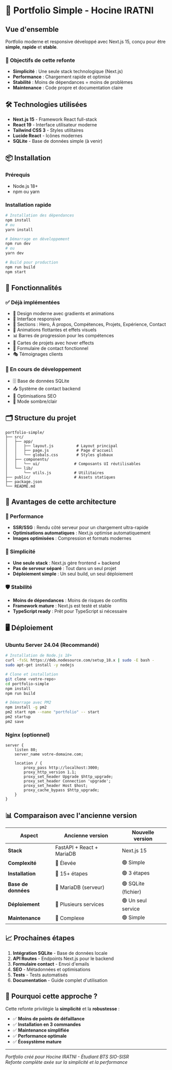 # 🚀 Portfolio Simple - Hocine IRATNI

## Vue d'ensemble

Portfolio moderne et responsive développé avec Next.js 15, conçu pour être **simple**, **rapide** et **stable**.

### 🎯 Objectifs de cette refonte

- **Simplicité** : Une seule stack technologique (Next.js)
- **Performance** : Chargement rapide et optimisé
- **Stabilité** : Moins de dépendances = moins de problèmes
- **Maintenance** : Code propre et documentation claire

## 🛠️ Technologies utilisées

- **Next.js 15** - Framework React full-stack
- **React 19** - Interface utilisateur moderne
- **Tailwind CSS 3** - Styles utilitaires
- **Lucide React** - Icônes modernes
- **SQLite** - Base de données simple (à venir)

## 📦 Installation

### Prérequis
- Node.js 18+ 
- npm ou yarn

### Installation rapide

```bash
# Installation des dépendances
npm install
# ou
yarn install

# Démarrage en développement
npm run dev
# ou
yarn dev

# Build pour production
npm run build
npm start
```

## 🎨 Fonctionnalités

### ✅ Déjà implémentées
- 🎯 Design moderne avec gradients et animations
- 📱 Interface responsive 
- 🎨 Sections : Hero, À propos, Compétences, Projets, Expérience, Contact
- 🎪 Animations flottantes et effets visuels
- 📊 Barres de progression pour les compétences
- 💼 Cartes de projets avec hover effects
- 📝 Formulaire de contact fonctionnel
- 🎭 Témoignages clients

### 🔄 En cours de développement
- 🗄️ Base de données SQLite
- 📤 Système de contact backend
- 🚀 Optimisations SEO
- 🎨 Mode sombre/clair

## 🗂️ Structure du projet

```
portfolio-simple/
├── src/
│   ├── app/
│   │   ├── layout.js          # Layout principal
│   │   ├── page.js            # Page d'accueil
│   │   └── globals.css        # Styles globaux
│   ├── components/
│   │   └── ui/               # Composants UI réutilisables
│   └── lib/
│       └── utils.js          # Utilitaires
├── public/                   # Assets statiques
├── package.json
└── README.md
```

## 🎯 Avantages de cette architecture

### 🚀 Performance
- **SSR/SSG** : Rendu côté serveur pour un chargement ultra-rapide
- **Optimisations automatiques** : Next.js optimise automatiquement
- **Images optimisées** : Compression et formats modernes

### 🔧 Simplicité
- **Une seule stack** : Next.js gère frontend + backend
- **Pas de serveur séparé** : Tout dans un seul projet
- **Déploiement simple** : Un seul build, un seul déploiement

### 🛡️ Stabilité
- **Moins de dépendances** : Moins de risques de conflits
- **Framework mature** : Next.js est testé et stable
- **TypeScript ready** : Prêt pour TypeScript si nécessaire

## 🖥️ Déploiement

### Ubuntu Server 24.04 (Recommandé)

```bash
# Installation de Node.js 18+
curl -fsSL https://deb.nodesource.com/setup_18.x | sudo -E bash -
sudo apt-get install -y nodejs

# Clone et installation
git clone <votre-repo>
cd portfolio-simple
npm install
npm run build

# Démarrage avec PM2
npm install -g pm2
pm2 start npm --name "portfolio" -- start
pm2 startup
pm2 save
```

### Nginx (optionnel)

```nginx
server {
    listen 80;
    server_name votre-domaine.com;
    
    location / {
        proxy_pass http://localhost:3000;
        proxy_http_version 1.1;
        proxy_set_header Upgrade $http_upgrade;
        proxy_set_header Connection 'upgrade';
        proxy_set_header Host $host;
        proxy_cache_bypass $http_upgrade;
    }
}
```

## 📊 Comparaison avec l'ancienne version

| Aspect | Ancienne version | Nouvelle version |
|--------|------------------|------------------|
| **Stack** | FastAPI + React + MariaDB | Next.js 15 |
| **Complexité** | 🔴 Élevée | 🟢 Simple |
| **Installation** | 🔴 15+ étapes | 🟢 3 étapes |
| **Base de données** | 🔴 MariaDB (serveur) | 🟢 SQLite (fichier) |
| **Déploiement** | 🔴 Plusieurs services | 🟢 Un seul service |
| **Maintenance** | 🔴 Complexe | 🟢 Simple |

## 📈 Prochaines étapes

1. **Intégration SQLite** - Base de données locale
2. **API Routes** - Endpoints Next.js pour le backend
3. **Formulaire contact** - Envoi d'emails
4. **SEO** - Métadonnées et optimisations
5. **Tests** - Tests automatisés
6. **Documentation** - Guide complet d'utilisation

## 🚀 Pourquoi cette approche ?

Cette refonte privilégie la **simplicité** et la **robustesse** :

- ✅ **Moins de points de défaillance**
- ✅ **Installation en 3 commandes**
- ✅ **Maintenance simplifiée**
- ✅ **Performance optimale**
- ✅ **Écosystème mature**

---

*Portfolio créé pour Hocine IRATNI - Étudiant BTS SIO-SISR*  
*Refonte complète axée sur la simplicité et la performance*